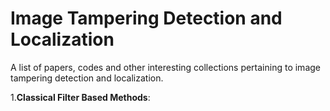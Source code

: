 # Image Tampering Detection and Localization
A list of papers, codes and other interesting collections pertaining to image tampering detection and localization.

1.**Classical Filter Based Methods**: 

